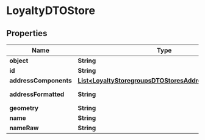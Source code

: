 
# LoyaltyDTOStore

## Properties
Name | Type | Description | Notes
------------ | ------------- | ------------- | -------------
**object** | **String** | LoyaltyDTOStore | 
**id** | **String** | LoyaltyDTOStore | 
**addressComponents** | [**List&lt;LoyaltyStoregroupsDTOStoresAddressComponents&gt;**](LoyaltyStoregroupsDTOStoresAddressComponents.md) | LoyaltyDTOStore | 
**addressFormatted** | **String** | Address formatted | 
**geometry** | **String** | Geometry | 
**name** | **String** | Name | 
**nameRaw** | **String** | Raw name | 



